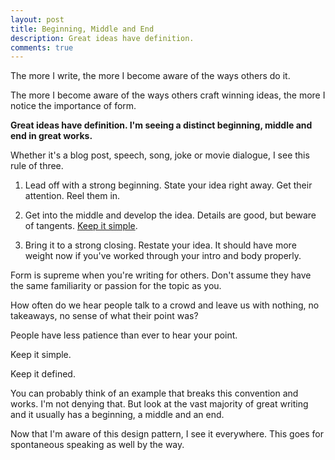 ```yaml
---
layout: post
title: Beginning, Middle and End
description: Great ideas have definition.
comments: true
---
```

The more I write, the more I become aware of the ways others do it.

The more I become aware of the ways others craft winning ideas, the more I notice the importance of form.

**Great ideas have definition.  I'm seeing a distinct beginning, middle and end in great works.**

Whether it's a blog post, speech, song, joke or movie dialogue, I see this rule of three.

  1. Lead off with a strong beginning.  State your idea right away.  Get their attention.  Reel them in.

  2. Get into the middle and develop the idea.  Details are good, but beware of tangents.  [Keep it simple](/simplicity).

  3. Bring it to a strong closing.  Restate your idea.  It should have more weight now if you've worked through your intro and body properly.

Form is supreme when you're writing for others.  Don't assume they have the same familiarity or passion for the topic as you.

How often do we hear people talk to a crowd and leave us with nothing, no takeaways, no sense of what their point was?

People have less patience than ever to hear your point.

Keep it simple.

Keep it defined.

You can probably think of an example that breaks this convention and works.  I'm not denying that.  But look at the vast majority of great writing and it usually has a beginning, a middle and an end.

Now that I'm aware of this design pattern, I see it everywhere.  This goes for spontaneous speaking as well by the way.
